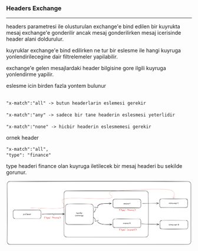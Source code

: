 ### Headers Exchange 

---

headers parametresi ile olusturulan exchange'e bind edilen bir kuyrukta
mesaj exchange'e gonderilir ancak mesaj gonderilirken mesaj icerisinde 
header alani doldurulur. 

kuyruklar exchange'e bind edilirken ne tur bir eslesme ile hangi kuyruga yonlendirilecegine
dair filtrelemeler yapilabilir. 

exchange'e gelen mesajlardaki header bilgisine gore ilgili kuyruga 
yonlendirme yapilir. 

eslesme icin birden fazla yontem bulunur

```text

"x-match":"all" -> butun headerlarin eslemesi gerekir

"x-match":"any" -> sadece bir tane headerin eslesmesi yeterlidir

"x-match":"none" -> hicbir headerin eslesmemesi gerekir
```

ornek header 

````text
"x-match":"all",
"type": "finance"
````

type headeri finance olan kuyruga iletilecek bir mesaj headeri bu sekilde gorunur. 


![img.png](img.png)